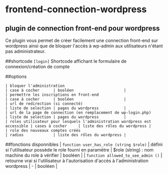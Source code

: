 # frontend-connection-wordpress

  ## plugin de connection front-end pour wordpress
   Ce plugin vous permet de créer facilement une connection front-end sur wordpress ainsi que de bloquer l'accès à wp-admin aux utilisateurs n'étant pas administrateur.
  
  ##shortcode
    ```
     [login]
    ```
    Shortcode affichant le formulaire de connexion/création de compte
  
  ##options
  
    | bloquer l'administration                                                  | case à cocher      | booléen                      |
    | permettre les inscriptions en front-end                                   | case à cocher      | booléen                      |
    | url de redirection (si connecté)                                          | liste de selection | pages du wordpress           |
    | url de la page de connection (en remplacement de wp-login.php)            | liste de selection | pages du wordpress           |
    | roles utilisateur pour lesquels l'administration wordpress est accessible | cases à cocher     | liste des rôles du wordpress |
    | role des nouveaux comptes créés                                           | radios             | liste des rôles du wordpress |
  
  ##fonctions disponnibles
    | ```function user_has_role (string $role)``` | défini si l'utilisateur possède le role fourni en paramètre                          | $role (string) : nom machine du role à vérifier | booléen |
    | ```function allowed_to_see_admin ()```      | retourne vrai si l'utilisateur à l'autorisation d'accès à l'administration wordpress | -                                                  | booléen |

